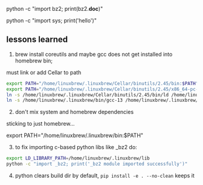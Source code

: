 python -c "import bz2; print(bz2.__doc__)"

python -c "import sys; print('hello')"

## lessons learned


1. brew install coreutils and maybe gcc does not get installed into homebrew bin; 

must link or add Cellar to path
```bash
export PATH="/home/linuxbrew/.linuxbrew/Cellar/binutils/2.45/bin:$PATH"
export PATH="/home/linuxbrew/.linuxbrew/Cellar/binutils/2.45/x86_64-pc-linux-gnu/bin:$PATH"
ln -s /home/linuxbrew/.linuxbrew/Cellar/binutils/2.45/bin/ld /home/linuxbrew/.linuxbrew/bin/ld
ln -s /home/linuxbrew/.linuxbrew/bin/gcc-13 /home/linuxbrew/.linuxbrew/bin/gcc
```

2. don't mix system and homebrew dependencies

sticking to just homebrew...

export PATH="/home/linuxbrew/.linuxbrew/bin:$PATH"

3. to fix importing c-based python libs like _bz2 do:

```bash
export LD_LIBRARY_PATH=/home/linuxbrew/.linuxbrew/lib
python -c "import _bz2; print('_bz2 module imported successfully')"
```

4. python clears build dir by default, `pip install -e . --no-clean` keeps it
